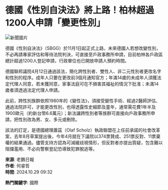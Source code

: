 # 德國《性別自決法》將上路！柏林超過1200人申請「變更性別」

![新聞圖片](https://www.goosedaily.com/article/241029093300698243.jpg)

德國《性別自決法》（SBGG）於11月1日起正式上路，未來德國人若想改變性別，不必再請專家評估和等待法院判決，可直接至戶政事務所申請，目前柏林各戶政區總計超過1200人登記申請，行政單位也已開放申請人預約時間。

德國聯邦議院4月12日通過該法，簡化跨性別者、雙性人、非二元性別者更改名字和性別的程序。成年人只要在更改前3個月通知官方；年滿14歲的未成年人須獲法定代理人同意，若未獲同意，家事法庭可在不損害其福祉的情況下批准；未滿14歲者須透過法定代理人申請。

此前，跨性別族群依照1980年的《變性法》，須接受變性手術、經過2醫師評估、通過法院許可，才能更改性別，也得透露性史細節及童年，通常需花費1年半及1900歐元（約新台幣6.6萬元）；新法讓跨性別者等族群可直接向戶政事務所申請，把性別改為男、女、多元或刪除。

該法的訂定，是德國總理蕭茲（Olaf Scholz）執政聯盟在上任前承諾的社會改革案，去年8月草案提出後，今年4月就在下議院以374票贊成、251票反對、11票棄權的結果通過。儘管支持方認為可減緩歧視情形，但反對者亦提出質疑，包含難以阻擋濫用、不必向警察登記恐導致犯罪脫逃等。

**來源**: 老鵝日報  
**作者**: 何睿哲  
**時間**: 2024.10.29 09:32

**熱門關鍵字**: 國際